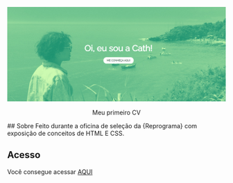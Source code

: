 ![Banner](banner-principal.png)

<p align="center">
  Meu primeiro CV 
</p>
## Sobre
Feito durante a oficina de seleção da {Reprograma} com exposição de conceitos de HTML E CSS.

## Acesso
Você consegue acessar [AQUI](https://catharineresume.netlify.app/)
